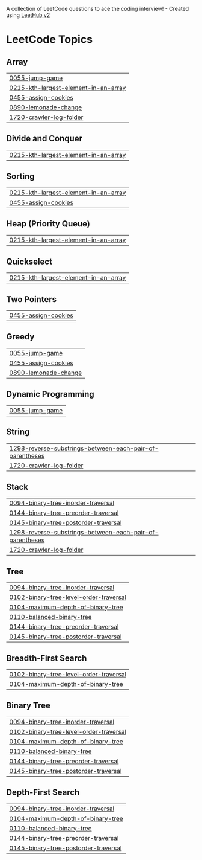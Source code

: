 A collection of LeetCode questions to ace the coding interview! - Created using [LeetHub v2](https://github.com/arunbhardwaj/LeetHub-2.0)
<!---LeetCode Topics Start-->
# LeetCode Topics
## Array
|  |
| ------- |
| [0055-jump-game](https://github.com/ikrajnish/leetcode/tree/master/0055-jump-game) |
| [0215-kth-largest-element-in-an-array](https://github.com/ikrajnish/leetcode/tree/master/0215-kth-largest-element-in-an-array) |
| [0455-assign-cookies](https://github.com/ikrajnish/leetcode/tree/master/0455-assign-cookies) |
| [0890-lemonade-change](https://github.com/ikrajnish/leetcode/tree/master/0890-lemonade-change) |
| [1720-crawler-log-folder](https://github.com/ikrajnish/leetcode/tree/master/1720-crawler-log-folder) |
## Divide and Conquer
|  |
| ------- |
| [0215-kth-largest-element-in-an-array](https://github.com/ikrajnish/leetcode/tree/master/0215-kth-largest-element-in-an-array) |
## Sorting
|  |
| ------- |
| [0215-kth-largest-element-in-an-array](https://github.com/ikrajnish/leetcode/tree/master/0215-kth-largest-element-in-an-array) |
| [0455-assign-cookies](https://github.com/ikrajnish/leetcode/tree/master/0455-assign-cookies) |
## Heap (Priority Queue)
|  |
| ------- |
| [0215-kth-largest-element-in-an-array](https://github.com/ikrajnish/leetcode/tree/master/0215-kth-largest-element-in-an-array) |
## Quickselect
|  |
| ------- |
| [0215-kth-largest-element-in-an-array](https://github.com/ikrajnish/leetcode/tree/master/0215-kth-largest-element-in-an-array) |
## Two Pointers
|  |
| ------- |
| [0455-assign-cookies](https://github.com/ikrajnish/leetcode/tree/master/0455-assign-cookies) |
## Greedy
|  |
| ------- |
| [0055-jump-game](https://github.com/ikrajnish/leetcode/tree/master/0055-jump-game) |
| [0455-assign-cookies](https://github.com/ikrajnish/leetcode/tree/master/0455-assign-cookies) |
| [0890-lemonade-change](https://github.com/ikrajnish/leetcode/tree/master/0890-lemonade-change) |
## Dynamic Programming
|  |
| ------- |
| [0055-jump-game](https://github.com/ikrajnish/leetcode/tree/master/0055-jump-game) |
## String
|  |
| ------- |
| [1298-reverse-substrings-between-each-pair-of-parentheses](https://github.com/ikrajnish/leetcode/tree/master/1298-reverse-substrings-between-each-pair-of-parentheses) |
| [1720-crawler-log-folder](https://github.com/ikrajnish/leetcode/tree/master/1720-crawler-log-folder) |
## Stack
|  |
| ------- |
| [0094-binary-tree-inorder-traversal](https://github.com/ikrajnish/leetcode/tree/master/0094-binary-tree-inorder-traversal) |
| [0144-binary-tree-preorder-traversal](https://github.com/ikrajnish/leetcode/tree/master/0144-binary-tree-preorder-traversal) |
| [0145-binary-tree-postorder-traversal](https://github.com/ikrajnish/leetcode/tree/master/0145-binary-tree-postorder-traversal) |
| [1298-reverse-substrings-between-each-pair-of-parentheses](https://github.com/ikrajnish/leetcode/tree/master/1298-reverse-substrings-between-each-pair-of-parentheses) |
| [1720-crawler-log-folder](https://github.com/ikrajnish/leetcode/tree/master/1720-crawler-log-folder) |
## Tree
|  |
| ------- |
| [0094-binary-tree-inorder-traversal](https://github.com/ikrajnish/leetcode/tree/master/0094-binary-tree-inorder-traversal) |
| [0102-binary-tree-level-order-traversal](https://github.com/ikrajnish/leetcode/tree/master/0102-binary-tree-level-order-traversal) |
| [0104-maximum-depth-of-binary-tree](https://github.com/ikrajnish/leetcode/tree/master/0104-maximum-depth-of-binary-tree) |
| [0110-balanced-binary-tree](https://github.com/ikrajnish/leetcode/tree/master/0110-balanced-binary-tree) |
| [0144-binary-tree-preorder-traversal](https://github.com/ikrajnish/leetcode/tree/master/0144-binary-tree-preorder-traversal) |
| [0145-binary-tree-postorder-traversal](https://github.com/ikrajnish/leetcode/tree/master/0145-binary-tree-postorder-traversal) |
## Breadth-First Search
|  |
| ------- |
| [0102-binary-tree-level-order-traversal](https://github.com/ikrajnish/leetcode/tree/master/0102-binary-tree-level-order-traversal) |
| [0104-maximum-depth-of-binary-tree](https://github.com/ikrajnish/leetcode/tree/master/0104-maximum-depth-of-binary-tree) |
## Binary Tree
|  |
| ------- |
| [0094-binary-tree-inorder-traversal](https://github.com/ikrajnish/leetcode/tree/master/0094-binary-tree-inorder-traversal) |
| [0102-binary-tree-level-order-traversal](https://github.com/ikrajnish/leetcode/tree/master/0102-binary-tree-level-order-traversal) |
| [0104-maximum-depth-of-binary-tree](https://github.com/ikrajnish/leetcode/tree/master/0104-maximum-depth-of-binary-tree) |
| [0110-balanced-binary-tree](https://github.com/ikrajnish/leetcode/tree/master/0110-balanced-binary-tree) |
| [0144-binary-tree-preorder-traversal](https://github.com/ikrajnish/leetcode/tree/master/0144-binary-tree-preorder-traversal) |
| [0145-binary-tree-postorder-traversal](https://github.com/ikrajnish/leetcode/tree/master/0145-binary-tree-postorder-traversal) |
## Depth-First Search
|  |
| ------- |
| [0094-binary-tree-inorder-traversal](https://github.com/ikrajnish/leetcode/tree/master/0094-binary-tree-inorder-traversal) |
| [0104-maximum-depth-of-binary-tree](https://github.com/ikrajnish/leetcode/tree/master/0104-maximum-depth-of-binary-tree) |
| [0110-balanced-binary-tree](https://github.com/ikrajnish/leetcode/tree/master/0110-balanced-binary-tree) |
| [0144-binary-tree-preorder-traversal](https://github.com/ikrajnish/leetcode/tree/master/0144-binary-tree-preorder-traversal) |
| [0145-binary-tree-postorder-traversal](https://github.com/ikrajnish/leetcode/tree/master/0145-binary-tree-postorder-traversal) |
<!---LeetCode Topics End-->